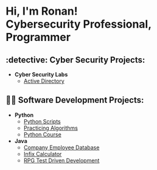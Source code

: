 <h1>Hi, I'm Ronan! <br/>Cybersecurity Professional, Programmer</h1>

<h2> :detective: Cyber Security Projects:</h2>

- <b>Cyber Security Labs</b>
  - [Active Directory](https://github.com/RBallantine/)
  
<h2>👨‍💻 Software Development Projects:</h2>

- <b>Python</b>
  - [Python Scripts](https://github.com/RBallantine/python_scripts)
  - [Practicing Algorithms](https://github.com/RBallantine/python_algorithm_practice)
  - [Python Course](https://github.com/RBallantine/PythonProgress)
- <b>Java</b>
  - [Company Employee Database](https://github.com/RBallantine/Assignment1)
  - [Infix Calculator](https://github.com/RBallantine/Infix_calculator)
  - [RPG Test Driven Development](https://github.com/RBallantine/RPG_test_driven_development)

<!--
**RBallantine/RBallantine** is a ✨ _special_ ✨ repository because its `README.md` (this file) appears on your GitHub profile.

Here are some ideas to get you started:

- 🔭 I’m currently working on ...
- 🌱 I’m currently learning ...
- 👯 I’m looking to collaborate on ...
- 🤔 I’m looking for help with ...
- 💬 Ask me about ...
- 📫 How to reach me: ...
- 😄 Pronouns: ...
- ⚡ Fun fact: ...
-->
